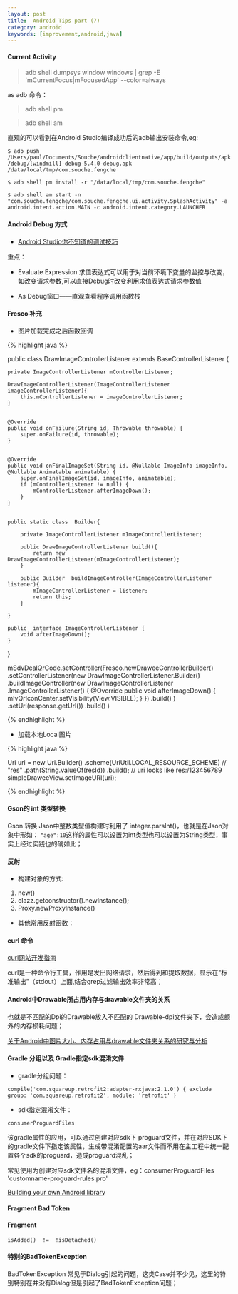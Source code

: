 ```yaml
---
layout: post
title:  Android Tips part (7)
category: android
keywords: [improvement,android,java]
---
```



####  Current Activity

> adb shell dumpsys window windows | grep -E 'mCurrentFocus|mFocusedApp' --color=always


as adb 命令：

> adb shell pm

> adb shell am

直观的可以看到在Android Studio编译成功后的adb输出安装命令,eg:

`$ adb push /Users/paul/Documents/Souche/androidclientnative/app/build/outputs/apk/debug/[windmill]-debug-5.4.0-debug.apk /data/local/tmp/com.souche.fengche`

`$ adb shell pm install -r "/data/local/tmp/com.souche.fengche"`


`$ adb shell am start -n "com.souche.fengche/com.souche.fengche.ui.activity.SplashActivity" -a android.intent.action.MAIN -c android.intent.category.LAUNCHER`



#### Android Debug 方式

* [Android Studio你不知道的调试技巧](http://android.jobbole.com/83282/)

重点：

*  Evaluate Expression 求值表达式可以用于对当前环境下变量的监控与改变，如改变请求参数,可以直接Debug时改变利用求值表达式请求参数值

*  As Debug窗口——直观查看程序调用函数栈



####  Fresco 补充

* 图片加载完成之后函数回调

{% highlight java %}

public class DrawImageControllerListener extends BaseControllerListener<ImageInfo> {

    private ImageControllerListener mControllerListener;

    DrawImageControllerListener(ImageControllerListener imageControllerListener){
        this.mControllerListener = imageControllerListener;
    }


    @Override
    public void onFailure(String id, Throwable throwable) {
        super.onFailure(id, throwable);
    }


    @Override
    public void onFinalImageSet(String id, @Nullable ImageInfo imageInfo, @Nullable Animatable animatable) {
        super.onFinalImageSet(id, imageInfo, animatable);
        if (mControllerListener != null) {
            mControllerListener.afterImageDown();
        }
    }


    public static class  Builder{

        private ImageControllerListener mImageControllerListener;

        public DrawImageControllerListener build(){
            return new DrawImageControllerListener(mImageControllerListener);
        }

        public Builder  buildImageController(ImageControllerListener listener){
            mImageControllerListener = listener;
            return this;
        }

    }

    public  interface ImageControllerListener {
        void afterImageDown();
    }
}

mSdvDealQrCode.setController(Fresco.newDraweeControllerBuilder()
                                        .setControllerListener(new DrawImageControllerListener.Builder()
                                                .buildImageController(new DrawImageControllerListener
                                                        .ImageControllerListener() {
                                                    @Override
                                                    public void afterImageDown() {
                                                        mIvQrIconCenter.setVisibility(View.VISIBLE);
                                                    }
                                                })
                                                .build()
                                        )
                                        .setUri(response.getUrl())
                                        .build()
                              )


{% endhighlight %}


*  加载本地Local图片

{% highlight java %}

Uri uri = new Uri.Builder()
    .scheme(UriUtil.LOCAL_RESOURCE_SCHEME) // "res"
    .path(String.valueOf(resId))
    .build();
// uri looks like res:/123456789
simpleDraweeView.setImageURI(uri);

{% endhighlight %}


####  Gson的 int 类型转换

Gson 转换 Json中整数类型值构建时利用了 integer.parsInt()，也就是在Json对象中形如： `"age":10`这样的属性可以设置为int类型也可以设置为String类型，事实上经过实践也的确如此；


#### 反射

* 构建对象的方式:            


1. new()        
2. clazz.getconstructor().newInstance();                
3. Proxy.newProxyInstance()

*  其他常用反射函数：




####  curl 命令

[curl网站开发指南](http://www.ruanyifeng.com/blog/2011/09/curl.html)

curl是一种命令行工具，作用是发出网络请求，然后得到和提取数据，显示在"标准输出"（stdout）上面,结合grep过滤输出效率非常高；


#### Android中Drawable所占用内存与drawable文件夹的关系

也就是不匹配的Dpi的Drawable放入不匹配的 Drawable-dpi文件夹下，会造成额外的内存损耗问题；

[关于Android中图片大小、内存占用与drawable文件夹关系的研究与分析](http://blog.csdn.net/zhaokaiqiang1992/article/details/49787117)

#### Gradle 分组以及 Gradle指定sdk混淆文件

*  gradle分组问题：

`compile('com.squareup.retrofit2:adapter-rxjava:2.1.0') {
       exclude group: 'com.squareup.retrofit2', module: 'retrofit'
}`


*  sdk指定混淆文件：

`consumerProguardFiles`

该gradle属性的应用，可以通过创建对应sdk下 proguard文件，并在对应SDK下的gradle文件下指定该属性，生成带混淆配置的aar文件而不用在主工程中统一配置各个sdk的proguard，造成proguard混乱；

常见使用为创建对应sdk文件名的混淆文件，eg：consumerProguardFiles 'customname-proguard-rules.pro'

[Building your own Android library](https://guides.codepath.com/android/Building-your-own-Android-library)


####  Fragment Bad Token





####  Fragment

`isAdded()  !=  !isDetached()`


#### 特别的BadTokenException

BadTokenException 常见于Dialog引起的问题，这类Case并不少见，这里的特别特别在并没有Dialog但是引起了BadTokenException问题；
